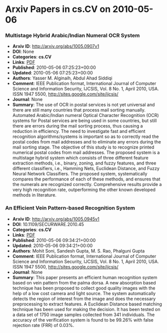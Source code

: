 # Arxiv Papers in cs.CV on 2010-05-06
### Multistage Hybrid Arabic/Indian Numeral OCR System
- **Arxiv ID**: http://arxiv.org/abs/1005.0907v1
- **DOI**: None
- **Categories**: **cs.CV**
- **Links**: [PDF](http://arxiv.org/pdf/1005.0907v1)
- **Published**: 2010-05-06 07:25:23+00:00
- **Updated**: 2010-05-06 07:25:23+00:00
- **Authors**: Yasser M. Alginaih, Abdul Ahad Siddiqi
- **Comment**: IEEE Publication format, International Journal of Computer Science
  and Information Security, IJCSIS, Vol. 8 No. 1, April 2010, USA. ISSN 1947
  5500, http://sites.google.com/site/ijcsis/
- **Journal**: None
- **Summary**: The use of OCR in postal services is not yet universal and there are still many countries that process mail sorting manually. Automated Arabic/Indian numeral Optical Character Recognition (OCR) systems for Postal services are being used in some countries, but still there are errors during the mail sorting process, thus causing a reduction in efficiency. The need to investigate fast and efficient recognition algorithms/systems is important so as to correctly read the postal codes from mail addresses and to eliminate any errors during the mail sorting stage. The objective of this study is to recognize printed numerical postal codes from mail addresses. The proposed system is a multistage hybrid system which consists of three different feature extraction methods, i.e., binary, zoning, and fuzzy features, and three different classifiers, i.e., Hamming Nets, Euclidean Distance, and Fuzzy Neural Network Classifiers. The proposed system, systematically compares the performance of each of these methods, and ensures that the numerals are recognized correctly. Comprehensive results provide a very high recognition rate, outperforming the other known developed methods in literature.



### An Efficient Vein Pattern-based Recognition System
- **Arxiv ID**: http://arxiv.org/abs/1005.0945v1
- **DOI**: 10.1109/SECURWARE.2010.45
- **Categories**: **cs.CV**
- **Links**: [PDF](http://arxiv.org/pdf/1005.0945v1)
- **Published**: 2010-05-06 09:34:21+00:00
- **Updated**: 2010-05-06 09:34:21+00:00
- **Authors**: Mohit Soni, Sandesh Gupta, M. S. Rao, Phalguni Gupta
- **Comment**: IEEE Publication format, International Journal of Computer Science
  and Information Security, IJCSIS, Vol. 8 No. 1, April 2010, USA. ISSN 1947
  5500, http://sites.google.com/site/ijcsis/
- **Journal**: None
- **Summary**: This paper presents an efficient human recognition system based on vein pattern from the palma dorsa. A new absorption based technique has been proposed to collect good quality images with the help of a low cost camera and light source. The system automatically detects the region of interest from the image and does the necessary preprocessing to extract features. A Euclidean Distance based matching technique has been used for making the decision. It has been tested on a data set of 1750 image samples collected from 341 individuals. The accuracy of the verification system is found to be 99.26% with false rejection rate (FRR) of 0.03%.



